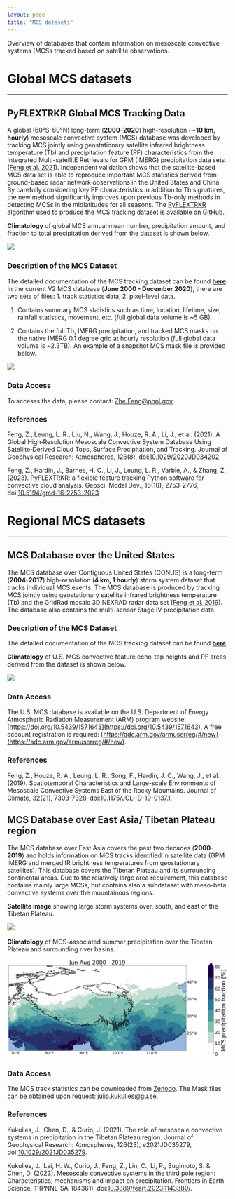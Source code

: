 ```yaml
---
layout: page
title: "MCS datasets"
---
```


Overview of databases that contain information on mesoscale convective systems (MCSs tracked based on satellite observations.  


# Global MCS datasets

---

## PyFLEXTRKR Global MCS Tracking Data

A global (60°S–60°N) long-term (**2000–2020**) high-resolution (**∼10 km, hourly**) mesoscale convective system (MCS) database was developed by tracking MCS jointly using geostationary satellite infrared brightness temperature (Tb) and precipitation feature (PF) characteristics from the Integrated Multi-satellitE Retrievals for GPM (IMERG) precipitation data sets ([Feng et al. 2021](https://doi.org/10.1029/2020JD034202)). Independent validation shows that the satellite-based MCS data set is able to reproduce important MCS statistics derived from ground-based radar network observations in the United States and China. By carefully considering key PF characteristics in addition to Tb signatures, the new method significantly improves upon previous Tb-only methods in detecting MCSs in the midlatitudes for all seasons. The [PyFLEXTRKR](https://doi.org/10.5194/gmd-16-2753-2023) algorithm used to produce the MCS tracking dataset is available on [GitHub](https://github.com/FlexTRKR/PyFLEXTRKR).

**Climatology** of global MCS annual mean number, precipitation amount, and fraction to total precipitation derived from the dataset is shown below.

![](https://portal.nersc.gov/project/m1867/mcs_global_v2/figures/annual_mcs_number_rain_rainfrac_map_small.gif)

### Description of the MCS Dataset

The detailed documentation of the MCS tracking dataset can be found [**here**](https://portal.nersc.gov/project/m1867/mcs_global_v2/PyFLEXTRKR_MCS_Tracking_Data_Readme.pdf). In the current V2 MCS database (**June 2000 - December 2020**), there are two sets of files: 1. track statistics data, 2. pixel-level data.

1. Contains summary MCS statistics such as time, location, lifetime, size, rainfall statistics, movement, etc. (full global data volume is ~5 GB). 

2. Contains the full Tb, IMERG precipitation, and tracked MCS masks on the native IMERG 0.1 degree grid at hourly resolution (full global data volume is ~2.3TB). An example of a snapshot MCS mask file is provided below.

![](https://portal.nersc.gov/project/m1867/mcs_global_v2/figures/MCS_mask_tracks_example_MC_small.gif)


### Data Access

To accesss the data, please contact: [Zhe.Feng@pnnl.gov](mailto:zhe.feng@pnnl.gov)

### References

Feng, Z., Leung, L. R., Liu, N., Wang, J., Houze, R. A., Li, J., et al. (2021). A Global High‐Resolution Mesoscale Convective System Database Using Satellite‐Derived Cloud Tops, Surface Precipitation, and Tracking. Journal of Geophysical Research: Atmospheres, 126(8), doi:[10.1029/2020JD034202](https://doi.org/10.1029/2020JD034202).

Feng, Z., Hardin, J., Barnes, H. C., Li, J., Leung, L. R., Varble, A., & Zhang, Z. (2023). PyFLEXTRKR: a flexible feature tracking Python software for convective cloud analysis. Geosci. Model Dev., 16(10), 2753-2776, doi:[10.5194/gmd-16-2753-2023](https://doi.org/10.5194/gmd-16-2753-2023)


# Regional MCS datasets

---

## MCS Database over the United States

The MCS database over Contiguous United States (CONUS) is a long-term (**2004-2017**) high-resolution (**4 km, 1 hourly**) storm system dataset that tracks individual MCS events. The MCS database is produced by tracking MCS jointly using geostationary satellite infrared brightness temperature (Tb) and the GridRad mosaic 3D NEXRAD radar data set ([Feng et al. 2019](https://doi.org/10.1175/JCLI-D-19-0137.1)). The database also contains the multi-sensor Stage IV precipitation data.

### Description of the MCS Dataset

The detailed documentation of the MCS tracking dataset can be found [**here**](https://portal.nersc.gov/project/m1867/mcs_gridrad_v2/MCS_Database_GridRad_Readme_v2.pdf).

**Climatology** of U.S. MCS convective feature echo-top heights and PF areas derived from the dataset is shown below.

![](https://portal.nersc.gov/project/m1867/mcs_gridrad_v2/figures/US_MCS_Database_climatology_small.gif)

### Data Access

The U.S. MCS database is available on the U.S. Department of Energy Atmospheric Radiation Measurement (ARM) program website: [https://doi.org/10.5439/1571643](https://doi.org/10.5439/1571643). A free account registration is required: [https://adc.arm.gov/armuserreg/#/new](https://adc.arm.gov/armuserreg/#/new).

### References

Feng, Z., Houze, R. A., Leung, L. R., Song, F., Hardin, J. C., Wang, J., et al. (2019). Spatiotemporal Characteristics and Large-scale Environments of Mesoscale Convective Systems East of the Rocky Mountains. Journal of Climate, 32(21), 7303-7328, doi:[10.1175/JCLI-D-19-0137.1](https://doi.org/10.1175/JCLI-D-19-0137.1).



## MCS Database over East Asia/ Tibetan Plateau region 

The MCS database over East Asia covers the past two decades (**2000-2019**) and holds information on MCS tracks identified in satellite data (GPM IMERG and merged IR brightness temperatures from geostationary satellites). This database covers the Tibetan Plateau and its surrounding continental areas. Due to the relatively large area requirement, this database contains mainly large MCSs, but contains also a subdataset with  meso-beta convective systems over the mountainous regions.


**Satellite image** showing large storm systems over, south, and east of the Tibetan Plateau. 

![](images/himawari_tp.png)

**Climatology** of MCS-associated summer precipitation over the Tibetan Plateau and surrounding river basins. 

![](images/Kukulies_MCS_rainfall.png) 


### Data Access 

The MCS track statistics can be downloaded from [Zenodo](https://zenodo.org/record/4767152). The Mask files can be obtained upon request: julia.kukulies@gu.se. 


### References 

Kukulies, J., Chen, D., & Curio, J. (2021). The role of mesoscale convective systems in precipitation in the Tibetan Plateau region. Journal of Geophysical Research: Atmospheres, 126(23), e2021JD035279, doi:[10.1029/2021JD035279](https://agupubs.onlinelibrary.wiley.com/doi/10.1029/2021JD035279). 

Kukulies, J., Lai, H. W., Curio, J., Feng, Z., Lin, C., Li, P., Sugimoto, S. & Chen, D. (2023). Mesoscale convective systems in the third pole region: Characteristics, mechanisms and impact on precipitation. Frontiers in Earth Science, 11(PNNL-SA-184361), doi:[10.3389/feart.2023.1143380/](https://www.frontiersin.org/articles/10.3389/feart.2023.1143380/full#main-content). 





